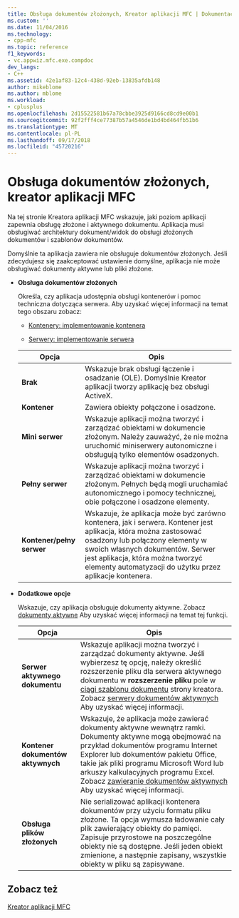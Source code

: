 ```yaml
---
title: Obsługa dokumentów złożonych, Kreator aplikacji MFC | Dokumentacja firmy Microsoft
ms.custom: ''
ms.date: 11/04/2016
ms.technology:
- cpp-mfc
ms.topic: reference
f1_keywords:
- vc.appwiz.mfc.exe.compdoc
dev_langs:
- C++
ms.assetid: 42e1af83-12c4-438d-92eb-13835afdb148
author: mikeblome
ms.author: mblome
ms.workload:
- cplusplus
ms.openlocfilehash: 2d15522581b67a78cbbe3925d9166cd8cd9e00b1
ms.sourcegitcommit: 92f2fff4ce77387b57a4546de1bd4bd464fb51b6
ms.translationtype: MT
ms.contentlocale: pl-PL
ms.lasthandoff: 09/17/2018
ms.locfileid: "45720216"
---
```

# <a name="compound-document-support-mfc-application-wizard"></a>Obsługa dokumentów złożonych, kreator aplikacji MFC
Na tej stronie Kreatora aplikacji MFC wskazuje, jaki poziom aplikacji zapewnia obsługę złożone i aktywnego dokumentu. Aplikacja musi obsługiwać architektury dokument/widok do obsługi złożonych dokumentów i szablonów dokumentów.  
  
 Domyślnie ta aplikacja zawiera nie obsługuje dokumentów złożonych. Jeśli zdecydujesz się zaakceptować ustawienie domyślne, aplikacja nie może obsługiwać dokumenty aktywne lub pliki złożone.  
  
- **Obsługa dokumentów złożonych**

   Określa, czy aplikacja udostępnia obsługi kontenerów i pomoc techniczna dotycząca serwera. Aby uzyskać więcej informacji na temat tego obszaru zobacz:  
  
   - [Kontenery: implementowanie kontenera](../../mfc/containers-implementing-a-container.md)  
  
   - [Serwery: implementowanie serwera](../../mfc/servers-implementing-a-server.md)  
  
   |Opcja|Opis|  
   |------------|-----------------|  
   |**Brak**|Wskazuje brak obsługi łączenie i osadzanie (OLE). Domyślnie Kreator aplikacji tworzy aplikację bez obsługi ActiveX.|  
   |**Kontener**|Zawiera obiekty połączone i osadzone.|  
   |**Mini serwer**|Wskazuje aplikacji można tworzyć i zarządzać obiektami w dokumencie złożonym. Należy zauważyć, że nie można uruchomić miniserwery autonomiczne i obsługują tylko elementów osadzonych.|  
   |**Pełny serwer**|Wskazuje aplikacji można tworzyć i zarządzać obiektami w dokumencie złożonym. Pełnych będą mogli uruchamiać autonomicznego i pomocy technicznej, obie połączone i osadzone elementy.|  
   |**Kontener/pełny serwer**|Wskazuje, że aplikacja może być zarówno kontenera, jak i serwera. Kontener jest aplikacja, która można zastosować osadzony lub połączony elementy w swoich własnych dokumentów. Serwer jest aplikacja, która można tworzyć elementy automatyzacji do użytku przez aplikacje kontenera.|  
  
- **Dodatkowe opcje**

   Wskazuje, czy aplikacja obsługuje dokumenty aktywne. Zobacz [dokumenty aktywne](../../mfc/active-documents.md) Aby uzyskać więcej informacji na temat tej funkcji.  
  
   |Opcja|Opis|  
   |------------|-----------------|  
   |**Serwer aktywnego dokumentu**|Wskazuje aplikacji można tworzyć i zarządzać dokumenty aktywne. Jeśli wybierzesz tę opcję, należy określić rozszerzenie pliku dla serwera aktywnego dokumentu w **rozszerzenie pliku** pole w [ciągi szablonu dokumentu](../../mfc/reference/document-template-strings-mfc-application-wizard.md) strony kreatora. Zobacz [serwery dokumentów aktywnych](../../mfc/active-document-servers.md) Aby uzyskać więcej informacji.|  
   |**Kontener dokumentów aktywnych**|Wskazuje, że aplikacja może zawierać dokumenty aktywne wewnątrz ramki. Dokumenty aktywne mogą obejmować na przykład dokumentów programu Internet Explorer lub dokumentów pakietu Office, takie jak pliki programu Microsoft Word lub arkuszy kalkulacyjnych programu Excel. Zobacz [zawieranie dokumentów aktywnych](../../mfc/active-document-containment.md) Aby uzyskać więcej informacji.|  
   |**Obsługa plików złożonych**|Nie serializować aplikacji kontenera dokumentów przy użyciu formatu pliku złożone. Ta opcja wymusza ładowanie cały plik zawierający obiekty do pamięci. Zapisuje przyrostowe na poszczególne obiekty nie są dostępne. Jeśli jeden obiekt zmienione, a następnie zapisany, wszystkie obiekty w pliku są zapisywane.|  
  
## <a name="see-also"></a>Zobacz też  
 [Kreator aplikacji MFC](../../mfc/reference/mfc-application-wizard.md)

